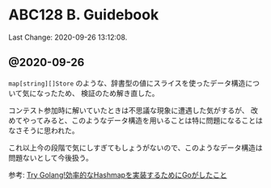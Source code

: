 # ABC128 B. Guidebook

Last Change: 2020-09-26 13:12:08.

## @2020-09-26

`map[string][]Store` のような、辞書型の値にスライスを使ったデータ構造について気になったため、
検証のため解き直した。

コンテスト参加時に解いていたときは不思議な現象に遭遇した気がするが、
改めてやってみると、このようなデータ構造を用いることは特に問題になることはなさそうに思われた。

これ以上今の段階で気にしすぎてもしょうがないので、このようなデータ構造は問題ないとして今後扱う。

参考: [Try Golang!効率的なHashmapを実装するためにGoがしたこと](https://medium.com/veltra-engineering/how-the-go-runtime-implements-maps-efficiently-5e603a5029c5)
